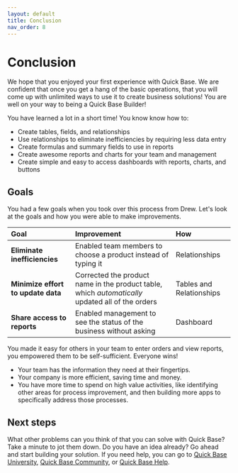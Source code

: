 ```yaml
---
layout: default
title: Conclusion
nav_order: 8
---
```


# Conclusion

We hope that you enjoyed your first experience with Quick Base. We are confident that once you get a hang of the basic operations, that you will come up with unlimited ways to use it to create business solutions! You are well on your way to being a Quick Base Builder! 

You have learned a lot in a short time! You know know how to:

* Create tables, fields, and relationships
* Use relationships to eliminate inefficiencies by requiring less data entry
* Create formulas and summary fields to use in reports
* Create awesome reports and charts for your team and management
* Create simple and easy to access dashboards with reports, charts, and buttons



## Goals

You had a few goals when you took over this process from Drew. Let's look at the goals and how you were able to make improvements.

|Goal |Improvement |How |
|:-|:-|:-|
|**Eliminate inefficiencies**|Enabled team members to choose a product instead of typing it|Relationships|
|**Minimize effort to update data**|Corrected the product name in the product table, which _automatically_ updated all of the orders|Tables and Relationships|
|**Share access to reports**|Enabled management to see the status of the business without asking|Dashboard|

You made it easy for others in your team to enter orders and view reports, you empowered them to be self-sufficient. Everyone wins!

* Your team has the information they need at their fingertips. 
* Your company is more efficient, saving time and money. 
* You have more time to spend on high value activities, like identifying other areas for process improvement, and then building more apps to specifically address those processes. 

## Next steps

What other problems can you think of that you can solve with Quick Base? Take a minute to jot them down. Do you have an idea already? Go ahead and start building your solution. If you need help, you can go to [Quick Base University](https://university.quickbase.com/), [Quick Base Community](https://community.quickbase.com/quickbase), or [Quick Base Help](https://help.quickbase.com/user-assistance/intro.html).
